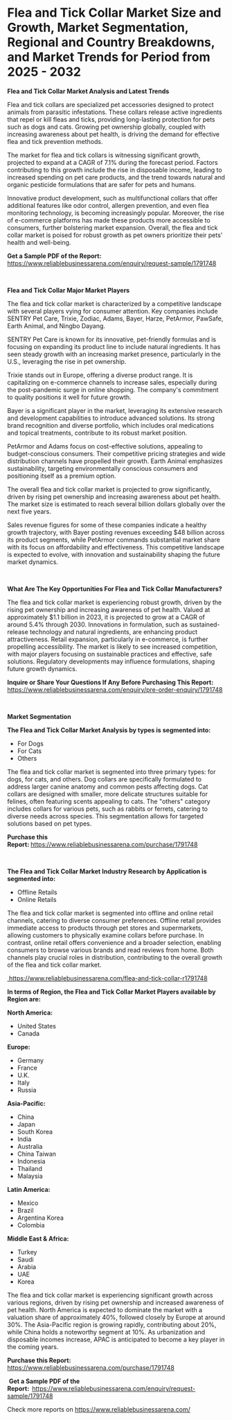 <p><h1>Flea and Tick Collar Market Size and Growth, Market Segmentation, Regional and Country Breakdowns, and Market Trends for Period from 2025 -  2032</h1></p><p><strong>Flea and Tick Collar Market Analysis and Latest Trends</strong></p>
<p><p>Flea and tick collars are specialized pet accessories designed to protect animals from parasitic infestations. These collars release active ingredients that repel or kill fleas and ticks, providing long-lasting protection for pets such as dogs and cats. Growing pet ownership globally, coupled with increasing awareness about pet health, is driving the demand for effective flea and tick prevention methods. </p><p>The market for flea and tick collars is witnessing significant growth, projected to expand at a CAGR of 7.1% during the forecast period. Factors contributing to this growth include the rise in disposable income, leading to increased spending on pet care products, and the trend towards natural and organic pesticide formulations that are safer for pets and humans. </p><p>Innovative product development, such as multifunctional collars that offer additional features like odor control, allergen prevention, and even flea monitoring technology, is becoming increasingly popular. Moreover, the rise of e-commerce platforms has made these products more accessible to consumers, further bolstering market expansion. Overall, the flea and tick collar market is poised for robust growth as pet owners prioritize their pets' health and well-being.</p></p>
<p><strong>Get a Sample PDF of the Report:&nbsp;</strong> <a href="https://www.reliablebusinessarena.com/enquiry/request-sample/1791748?utm_campaign=2112&utm_medium=2&utm_source=Github&utm_content=ia&utm_term=06022025&utm_id=flea-and-tick-collar">https://www.reliablebusinessarena.com/enquiry/request-sample/1791748</a></p>
<p>&nbsp;</p>
<p><strong>Flea and Tick Collar Major Market Players</strong></p>
<p><p>The flea and tick collar market is characterized by a competitive landscape with several players vying for consumer attention. Key companies include SENTRY Pet Care, Trixie, Zodiac, Adams, Bayer, Harze, PetArmor, PawSafe, Earth Animal, and Ningbo Dayang. </p><p>SENTRY Pet Care is known for its innovative, pet-friendly formulas and is focusing on expanding its product line to include natural ingredients. It has seen steady growth with an increasing market presence, particularly in the U.S., leveraging the rise in pet ownership.</p><p>Trixie stands out in Europe, offering a diverse product range. It is capitalizing on e-commerce channels to increase sales, especially during the post-pandemic surge in online shopping. The company's commitment to quality positions it well for future growth.</p><p>Bayer is a significant player in the market, leveraging its extensive research and development capabilities to introduce advanced solutions. Its strong brand recognition and diverse portfolio, which includes oral medications and topical treatments, contribute to its robust market position.</p><p>PetArmor and Adams focus on cost-effective solutions, appealing to budget-conscious consumers. Their competitive pricing strategies and wide distribution channels have propelled their growth. Earth Animal emphasizes sustainability, targeting environmentally conscious consumers and positioning itself as a premium option.</p><p>The overall flea and tick collar market is projected to grow significantly, driven by rising pet ownership and increasing awareness about pet health. The market size is estimated to reach several billion dollars globally over the next five years.</p><p>Sales revenue figures for some of these companies indicate a healthy growth trajectory, with Bayer posting revenues exceeding $48 billion across its product segments, while PetArmor commands substantial market share with its focus on affordability and effectiveness. This competitive landscape is expected to evolve, with innovation and sustainability shaping the future market dynamics.</p></p>
<p>&nbsp;</p>
<p><strong>What Are The Key Opportunities For Flea and Tick Collar Manufacturers?</strong></p>
<p><p>The flea and tick collar market is experiencing robust growth, driven by the rising pet ownership and increasing awareness of pet health. Valued at approximately $1.1 billion in 2023, it is projected to grow at a CAGR of around 5.4% through 2030. Innovations in formulation, such as sustained-release technology and natural ingredients, are enhancing product attractiveness. Retail expansion, particularly in e-commerce, is further propelling accessibility. The market is likely to see increased competition, with major players focusing on sustainable practices and effective, safe solutions. Regulatory developments may influence formulations, shaping future growth dynamics.</p></p>
<p><strong>Inquire or Share Your Questions If Any Before Purchasing This Report:</strong> <a href="https://www.reliablebusinessarena.com/enquiry/pre-order-enquiry/1791748?utm_campaign=2112&utm_medium=2&utm_source=Github&utm_content=ia&utm_term=06022025&utm_id=flea-and-tick-collar">https://www.reliablebusinessarena.com/enquiry/pre-order-enquiry/1791748</a></p>
<p>&nbsp;</p>
<p><strong>Market Segmentation</strong></p>
<p><strong>The Flea and Tick Collar Market Analysis by types is segmented into:</strong></p>
<p><ul><li>For Dogs</li><li>For Cats</li><li>Others</li></ul></p>
<p><p>The flea and tick collar market is segmented into three primary types: for dogs, for cats, and others. Dog collars are specifically formulated to address larger canine anatomy and common pests affecting dogs. Cat collars are designed with smaller, more delicate structures suitable for felines, often featuring scents appealing to cats. The "others" category includes collars for various pets, such as rabbits or ferrets, catering to diverse needs across species. This segmentation allows for targeted solutions based on pet types.</p></p>
<p><strong>Purchase this Report:&nbsp;</strong><a href="https://www.reliablebusinessarena.com/purchase/1791748?utm_campaign=2112&utm_medium=2&utm_source=Github&utm_content=ia&utm_term=06022025&utm_id=flea-and-tick-collar">https://www.reliablebusinessarena.com/purchase/1791748</a></p>
<p>&nbsp;</p>
<p><strong>The Flea and Tick Collar Market Industry Research by Application is segmented into:</strong></p>
<p><ul><li>Offline Retails</li><li>Online Retails</li></ul></p>
<p><p>The flea and tick collar market is segmented into offline and online retail channels, catering to diverse consumer preferences. Offline retail provides immediate access to products through pet stores and supermarkets, allowing customers to physically examine collars before purchase. In contrast, online retail offers convenience and a broader selection, enabling consumers to browse various brands and read reviews from home. Both channels play crucial roles in distribution, contributing to the overall growth of the flea and tick collar market.</p></p>
<p><a href="https://www.reliablebusinessarena.com/flea-and-tick-collar-r1791748?utm_campaign=2112&utm_medium=2&utm_source=Github&utm_content=ia&utm_term=06022025&utm_id=flea-and-tick-collar">&nbsp;https://www.reliablebusinessarena.com/flea-and-tick-collar-r1791748</a></p>
<p><strong>In terms of Region, the Flea and Tick Collar Market Players available by Region are:</strong></p>
<p>
    <p> <strong> North America: </strong>
        <ul>
            <li>United States</li>
            <li>Canada</li>
        </ul>
        </p> 
    <p> <strong> Europe: </strong>
        <ul>
            <li>Germany</li>
            <li>France</li>
            <li>U.K.</li>
            <li>Italy</li>
            <li>Russia</li>
        </ul>
        </p> 
    <p> <strong> Asia-Pacific: </strong>
        <ul>
            <li>China</li>
            <li>Japan</li>
            <li>South Korea</li>
            <li>India</li>
            <li>Australia</li>
            <li>China Taiwan</li>
            <li>Indonesia</li>
            <li>Thailand</li>
            <li>Malaysia</li>
        </ul>
        </p> 
    <p> <strong> Latin America: </strong>
        <ul>
            <li>Mexico</li>
            <li>Brazil</li>
            <li>Argentina Korea</li>
            <li>Colombia</li>
        </ul>
        </p> 
    <p> <strong> Middle East & Africa: </strong>
        <ul>
            <li>Turkey</li>
            <li>Saudi</li>
            <li>Arabia</li>
            <li>UAE</li>
            <li>Korea</li>
        </ul>
    </p>
    </p>
<p><p>The flea and tick collar market is experiencing significant growth across various regions, driven by rising pet ownership and increased awareness of pet health. North America is expected to dominate the market with a valuation share of approximately 40%, followed closely by Europe at around 30%. The Asia-Pacific region is growing rapidly, contributing about 20%, while China holds a noteworthy segment at 10%. As urbanization and disposable incomes increase, APAC is anticipated to become a key player in the coming years.</p></p>
<p><strong>Purchase this Report: </strong><a href="https://www.reliablebusinessarena.com/purchase/1791748?utm_campaign=2112&utm_medium=2&utm_source=Github&utm_content=ia&utm_term=06022025&utm_id=flea-and-tick-collar">https://www.reliablebusinessarena.com/purchase/1791748</a></p>
<p>&nbsp;<strong>Get a Sample PDF of the Report:&nbsp;&nbsp;</strong><a href="https://www.reliablebusinessarena.com/enquiry/request-sample/1791748?utm_campaign=2112&utm_medium=2&utm_source=Github&utm_content=ia&utm_term=06022025&utm_id=flea-and-tick-collar">https://www.reliablebusinessarena.com/enquiry/request-sample/1791748</a></p>
<p><strong></strong></p>
<p>Check more reports on <a href="https://www.reliablebusinessarena.com/?utm_campaign=2112&utm_medium=2&utm_source=Github&utm_content=ia&utm_term=06022025&utm_id=flea-and-tick-collar">https://www.reliablebusinessarena.com/</a></p>